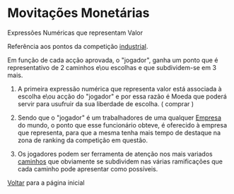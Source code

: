 # Movitações Monetárias

Expressões Numéricas que representam Valor

Referência aos pontos da competição [industrial](./INDUSTRIA.md).

Em função de cada acção aprovada, o "jogador", ganha um ponto que é representativo de 2 caminhos e\ou escolhas e que subdividem-se em 3 mais.

1. A primeira expressão numérica que representa valor está associada à escolha e\ou acção do "jogador" e por essa razão é Moeda que poderá servir para usufruir da sua liberdade de escolha. ( comprar )

2. Sendo que o "jogador" é um trabalhadores de uma qualquer [Empresa](./EMPRESAS.md) do mundo, o ponto que esse funcionário obteve, é oferecido à empresa que representa, para que a mesma tenha mais tempo de destaque na zona de ranking da competição em questão.

3. Os jogadores podem ser ferramenta de atenção nos mais variados [caminhos](./CAMINHOS.md) que obviamente se subdividem nas várias ramificações que cada caminho pode apresentar como possíveis.

[Voltar](./README.md) para a página inicial